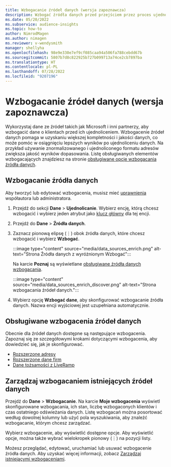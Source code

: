 ```yaml
---
title: Wzbogacanie źródeł danych (wersja zapoznawcza)
description: Wzbogać źródła danych przed przejściem przez proces ujednolicania danych.
ms.date: 05/20/2022
ms.subservice: audience-insights
ms.topic: how-to
author: NimrodMagen
ms.author: nimagen
ms.reviewer: v-wendysmith
manager: shellyha
ms.openlocfilehash: 98e9e330e7ef9cf085caa94a506fa788cebdd67b
ms.sourcegitcommit: 5807b7d8c822925b727b099713a74ce2cb7897ba
ms.translationtype: HT
ms.contentlocale: pl-PL
ms.lasthandoff: 07/28/2022
ms.locfileid: "9207196"
---
```

# <a name="enrichment-for-data-sources-preview"></a>Wzbogacanie źródeł danych (wersja zapoznawcza)

Wykorzystaj dane ze źródeł takich jak Microsoft i inni partnerzy, aby wzbogacić dane o klientach przed ich ujednoliceniem. Wzbogacenie źródeł danych pomaga w uzyskaniu większej kompletności i jakości danych, co może pomóc w osiągnięciu lepszych wyników po ujednoliceniu danych. Na przykład używanie znormalizowanego i ujednoliconego formatu adresów zwiększa jakość wyników dopasowania. Listę obsługiwanych elementów wzbogacających znajdziesz na stronie [obsługiwane opcje wzbogacania źródła danych](#supported-data-source-enrichments).

## <a name="enrich-a-data-source"></a>Wzbogacanie źródła danych

Aby tworzyć lub edytować wzbogacenia, musisz mieć [uprawnienia](permissions.md) współautora lub administratora.  

1. Przejdź do sekcji **Dane** > **Ujednolicanie**. Wybierz encję, którą chcesz wzbogacić i wybierz jeden atrybut jako [klucz główny](map-entities.md#select-primary-key-and-semantic-type-for-attributes) dla tej encji.

1. Przejdź do **Dane** > **Źródła danych**.

1. Zaznacz pionową elipsę (&vellip;) obok źródła danych, które chcesz wzbogacić i wybierz **Wzbogać**.

   :::image type="content" source="media/data_sources_enrich.png" alt-text="Strona Źródła danych z wyróżnionym Wzbogać":::

   Na karcie **Poznaj** są wyświetlane [obsługiwane źródła danych wzbogacania](#supported-data-source-enrichments).

   :::image type="content" source="media/data_sources_enrich_discover.png" alt-text="Strona wzbogacania źródeł danych.":::

1. Wybierz opcję **Wzbogać dane**, aby skonfigurować wzbogacanie źródła danych. Nazwa encji wyjściowej jest uzupełniana automatycznie.

## <a name="supported-data-source-enrichments"></a>Obsługiwane wzbogacenia źródeł danych

Obecnie dla źródeł danych dostępne są następujące wzbogacenia. Zapoznaj się ze szczegółowymi krokami dotyczącymi wzbogacenia, aby dowiedzieć się, jak je skonfigurować.

- [Rozszerzone adresy](enrichment-enhanced-addresses.md)
- [Rozszerzone dane firm](enrichment-enhanced-company-data.md)
- [Dane tożsamości z LiveRamp](enrichment-liveramp.md)

## <a name="manage-existing-data-source-enrichments"></a>Zarządzaj wzbogacaniem istniejących źródeł danych

Przejdź do **Dane** > **Wzbogacanie**. Na karcie **Moje wzbogacenia** wyświetl skonfigurowane wzbogacania, ich stan, liczbę wzbogaconych klientów i czas ostatniego odświeżania danych. Listę wzbogacań można posortować według dowolnej kolumny lub użyć pola wyszukiwania, aby znaleźć wzbogacanie, którym chcesz zarządzać.

Wybierz wzbogacenie, aby wyświetlić dostępne opcje. Aby wyświetlić opcje, można także wybrać wielokropek pionowy (&vellip;) na pozycji listy.

Możesz przeglądać, edytować, uruchamiać lub usuwać wzbogacenie źródła danych. Aby uzyskać więcej informacji, zobacz [Zarządzaj istniejącymi wzbogaceniami](enrichment-hub.md#manage-existing-enrichments).

